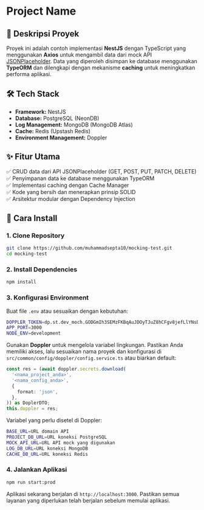 # Project Name

## 📌 **Deskripsi Proyek**

Proyek ini adalah contoh implementasi **NestJS** dengan TypeScript yang menggunakan **Axios** untuk mengambil data dari mock API [JSONPlaceholder](https://jsonplaceholder.typicode.com). Data yang diperoleh disimpan ke database menggunakan **TypeORM** dan dilengkapi dengan mekanisme **caching** untuk meningkatkan performa aplikasi.

## 🛠️ **Tech Stack**

- **Framework:** NestJS
- **Database:** PostgreSQL (NeonDB)
- **Log Management:** MongoDB (MongoDB Atlas)
- **Cache:** Redis (Upstash Redis)
- **Environment Management:** Doppler

## ✨ **Fitur Utama**

✅ CRUD data dari API JSONPlaceholder (GET, POST, PUT, PATCH, DELETE)  
✅ Penyimpanan data ke database menggunakan TypeORM  
✅ Implementasi caching dengan Cache Manager  
✅ Kode yang bersih dan menerapkan prinsip SOLID  
✅ Arsitektur modular dengan Dependency Injection

## 🚀 **Cara Install**

### 1. Clone Repository

```sh
git clone https://github.com/muhammadsepta10/mocking-test.git
cd mocking-test
```

### 2. Install Dependencies

```sh
npm install
```

### 3. Konfigurasi Environment

Buat file `.env` atau sesuaikan dengan kebutuhan:

```sh
DOPPLER_TOKEN=dp.st.dev_moch.GODGmIh3SEMzFKBqAuJDOyTJuZ8hCFgv8jefLlYNsD9
APP_PORT=3000
NODE_ENV=development
```

Gunakan **Doppler** untuk mengelola variabel lingkungan. Pastikan Anda memiliki akses, lalu sesuaikan nama proyek dan konfigurasi di `src/common/config/doppler/config.service.ts` atau biarkan default:

```typescript
const res = (await doppler.secrets.download(
  '<nama_project_anda>',
  '<nama_config_anda>',
  {
    format: 'json',
  },
)) as DoplerDTO;
this.doppler = res;
```

Variabel yang perlu disetel di Doppler:

```sh
BASE_URL=URL domain API
PROJECT_DB_URL=URL koneksi PostgreSQL
MOCK_API_URL=URL API mock yang digunakan
LOG_DB_URL=URL koneksi MongoDB
CACHE_DB_URL=URL koneksi Redis
```

### 4. Jalankan Aplikasi

```sh
npm run start:prod
```

Aplikasi sekarang berjalan di `http://localhost:3000`. Pastikan semua layanan yang diperlukan telah berjalan sebelum memulai aplikasi.
